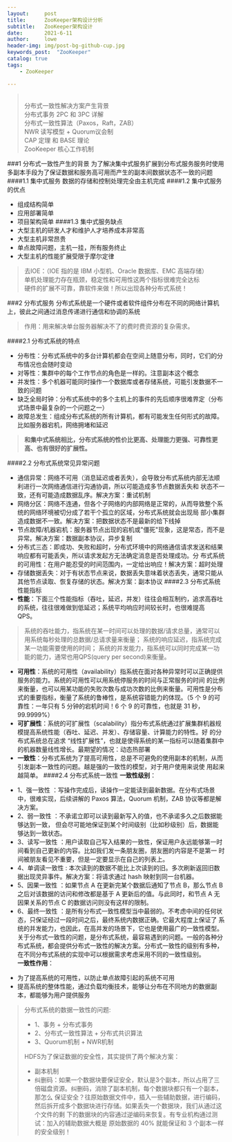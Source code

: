 ```yaml
---
layout:     post
title:      ZooKeeper架构设计分析
subtitle:   ZooKeeper架构设计
date:       2021-6-11
author:     lowe
header-img: img/post-bg-github-cup.jpg
keywords_post:  "ZooKeeper"
catalog: true
tags:
    - ZooKeeper

---
```

><br/>分布式一致性解决方案产生背景
><br/>分布式事务 2PC 和 3PC 详解
><br/>分布式一致性算法（Paxos，Raft，ZAB）
><br/>NWR 读写模型 + Quorum议会制
><br/>CAP 定理 和 BASE 理论
><br/>ZooKeeper 核心工作机制

###1 分布式一致性产生的背景
为了解决集中式服务扩展到分布式服务服务时使用多副本手段为了保证数据和服务高可用而产生的副本间数据状态不一致的问题
####1.1 集中式服务
数据的存储和控制处理完全由主机完成
####1.2 集中式服务的优点
* 组成结构简单
* 应用部署简单
* 项目架构简单
####1.3 集中式服务缺点
* 大型主机的研发人才和维护人才培养成本非常高
* 大型主机非常昂贵
* 单点故障问题，主机一挂，所有服务终止
* 大型主机的性能扩展受限于摩尔定律
> 去IOE：（IOE 指的是 IBM 小型机、Oracle 数据库、EMC 高端存储）  
> 单机处理能力存在瓶颈，稳定性和可用性这两个指标很难完全达标  
> 硬件的扩展不可靠，靠软件来做！所以出现各种分布式系统！  

###2 分布式服务
分布式系统是一个硬件或者软件组件分布在不同的网络计算机上，彼此之间通过消息传递进行通信和协调的系统
> 作用：用来解决单台服务器解决不了的费时费资源的复杂需求。

####2.1 分布式系统的特点
* 分布性：分布式系统中的多台计算机都会在空间上随意分布，同时，它们的分布情况也会随时变动  
* 对等性：集群中的每个工作节点的角色是一样的。注意副本这个概念
* 并发性：多个机器可能同时操作一个数据库或者存储系统，可能引发数据不一致的问题
* 缺乏全局时钟：分布式系统中的多个主机上的事件的先后顺序很难界定（分布式场景中最复杂的一个问题之一）
* 故障总发生：组成分布式系统的所有计算机，都有可能发生任何形式的故障。比如服务器宕机，网络拥堵和延迟
> **和集中式系统相比，分布式系统的性价比更高、处理能力更强、可靠性更高、也有很好的扩展性。**

####2.2 分布式系统常见异常问题
* 通信异常：网络不可用（消息延迟或者丢失），会导致分布式系统内部无法顺利进行一次网络通信进行沟通协调，所以可能造成多节点数据丢失和
状态不一致，还有可能造成数据乱序。解决方案：重试机制
* 网络分区：网络不连通，但各个子网络的内部网络是正常的，从而导致整个系统的网络环境被切分成了若干个孤立的区域，分布式系统就会出现局
部小集群造成数据不一致。解决方案：把数据状态不是最新的给下线掉
* 节点故障/机器宕机：服务器节点出现的宕机或"僵死"现象，这是常态，而不是异常。解决方案：数据副本协议，异步复制
* 分布式三态：即成功、失败和超时，分布式环境中的网络通信请求发送和结果响应都有可能丢失，所以请求发起方无法确定消息是否处理成功。分
布式系统的可用性：在用户能忍受的时间范围内，一定给出响应！解决方案：超时处理
* 存储数据丢失：对于有状态节点来说，数据丢失意味着状态丢失，通常只能从其他节点读取、恢复存储的状态。解决方案：副本协议
####2.3 分布式系统性能指标
* **性能**：下面三个性能指标（吞吐，延迟，并发）往往会相互制约，追求高吞吐的系统，往往很难做到低延迟；系统平均响应时间较长时，也很难提高
QPS。
> 系统的吞吐能力，指系统在某一时间可以处理的数据/请求总量，通常可以用系统每秒处理的总数据/总请求量来衡量；
> 系统的响应延迟，指系统完成某一功能需要使用的时间；
> 系统的并发能力，指系统可以同时完成某一功能的能力，通常也用QPS(query per second)来衡量。

* **可用性**：系统的可用性（availability）指系统在面对各种异常时可以正确提供服务的能力。系统的可用性可以用系统停服务的时间与正常服务的时间
的比例来衡量，也可以用某功能的失败次数与成功次数的比例来衡量。可用性是分布式的重要指标，衡量了系统的鲁棒性，是系统容错能力的体现。（5
个 9 的可靠性：一年只有 5 分钟的宕机时间！6 个 9 的可靠性，也就是 31 秒，99.9999%）
* **可扩展性**：系统的可扩展性（scalability）指分布式系统通过扩展集群机器规模提高系统性能（吞吐、延迟、并发）、存储容量、计算能力的特性。好
的分布式系统总在追求 “线性扩展性”，也就是使得系统的某一指标可以随着集群中的机器数量线性增长。最期望的情况：动态热部署
* **一致性**：分布式系统为了提高可用性，总是不可避免的使用副本的机制，从而引发副本一致性的问题。越是强的一致性的模型，对于用户使用来说使
用起来越简单。
####2.4 分布式系统一致性
**一致性级别**：
- 1、强一致性 ：写操作完成后，读操作一定能读到最新数据。在分布式场景中，很难实现，后续讲解的 Paxos 算法，Quorum 机制，ZAB 协议等都是解
  决方案。
- 2、弱一致性 ：不承诺立即可以读到最新写入的值，也不承诺多久之后数据能够达到一致， 但会尽可能地保证到某个时间级别（比如秒级别）后，数据能
  够达到一致状态。
- 3、读写一致性 ：用户读取自己写入结果的一致性，保证用户永远能够第一时间看到自己更新的内容。比如我们发一条朋友圈，朋友圈的内容是不是第一
  时间被朋友看见不重要，但是一定要显示在自己的列表上。
- 4、单调读一致性 : 本次读到的数据不能比上次读到的旧。多次刷新返回旧数据出现灵异事件。解决方案：将请求通过 hash 映射到同一台机器。
- 5、因果一致性 ：如果节点 A 在更新完某个数据后通知了节点 B，那么节点 B 之后对该数据的访问和修改都是基于 A 更新后的值。与此同时，和节点 A
  无因果关系的节点 C 的数据访问则没有这样的限制。
- 6、最终一致性 ：是所有分布式一致性模型当中最弱的。不考虑中间的任何状态，只保证经过一段时间之后，最终系统内数据正确。它最大程度上保证了
  系统的并发能力，也因此，在高并发的场景下，它也是使用最广的一致性模型。
关于分布式一致性的问题，是分布式系统，最容易遇到的问题。一般的各种分布式系统，都会提供分布式一致性的解决方案。分布式一致性的级别有多种，在不同分布式系统的实现中可以根据需求考虑采用不同的一致性级别。  
**一致性作用**：
* 为了提高系统的可用性，以防止单点故障引起的系统不可用
* 提高系统的整体性能，通过负载均衡技术，能够让分布在不同地方的数据副本，都能够为用户提供服务
>分布式系统的数据一致性的问题:  
> * 1、事务 + 分布式事务
> * 2、分布式一致性算法 + 分布式共识算法
> * 3、Quorum机制 + NWR机制
>
> HDFS为了保证数据的安全性，其实提供了两个解决方案：
> * 副本机制
> * 纠删码：如果一个数据块要保证安全，默认是3个副本，所以占用了三倍磁盘资源。纠删码，消除了副本机制，每个数据块都只有一个副本，那怎么
保证安全？往原始数据文件中，插入一些辅助数据，进行编码，然后拆开成多个数据块进行存储。如果丢失一个数据块，我们从通过这个文件的剩
下的数据块的内容通过逆编码来恢复。有专业机构通过测试：加入的辅助数据大概是 原始数据的 40% 就能保证和 3 个副本一样的安全级别！
 
 







